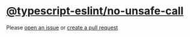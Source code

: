 [@typescript-eslint/no-unsafe-call](https://typescript-eslint.io/rules/no-unsafe-call)
======================================================================================
Please [open an issue](https://github.com/rasenplanscher/eslint-config-rasenplanscher/issues/new)
or [create a pull request](https://github.com/rasenplanscher/eslint-config-rasenplanscher/edit/main/src/rules-configurations/@typescript-eslint/no-unsafe-call.md)